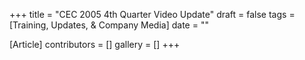 +++
title = "CEC 2005 4th Quarter Video Update"
draft = false
tags = [Training, Updates, & Company Media]
date = ""

[Article]
contributors = []
gallery = []
+++